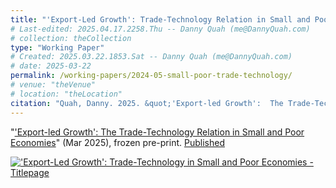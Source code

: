 ```yaml
---
title: "'Export-Led Growth': Trade-Technology Relation in Small and Poor Economies"
# Last-edited: 2025.04.17.2258.Thu -- Danny Quah (me@DannyQuah.com)
# collection: theCollection
type: "Working Paper"
# Created: 2025.03.22.1853.Sat -- Danny Quah (me@DannyQuah.com)
# date: 2025-03-22
permalink: /working-papers/2024-05-small-poor-trade-technology/
# venue: "theVenue"
# location: "theLocation"
citation: "Quah, Danny. 2025. &quot;'Export-led Growth':  The Trade-Technology Relation in Small and Poor Economies.&quot; LKYSPP Working Paper (Mar)"
---
```

"<a href="https://DannyQuah.github.io/Storage/2024.03-Danny.Quah-Small-Poor-Trade-Technology.pdf">'Export-led Growth':  The Trade-Technology Relation in Small and Poor Economies</a>" (Mar 2025), frozen pre-print. [Published](https://DannyQuah.github.io/publications/2025-03-Danny.Quah-Small-Poor-Trade-Technology-TLC)  

[<img src="https://dannyquah.github.io/Storage/2024.03-Danny.Quah-Small-Poor-Trade-Technology-titlepage.png" alt = "'Export-Led Growth': Trade-Technology in Small and Poor Economies - Titlepage"/>](https://dannyquah.github.io/Storage/2024.03-Danny.Quah-Small-Poor-Trade-Technology.pdf)

<!---
   Invisible section // 2024-05-small-poor-trade-technology.md
-->


